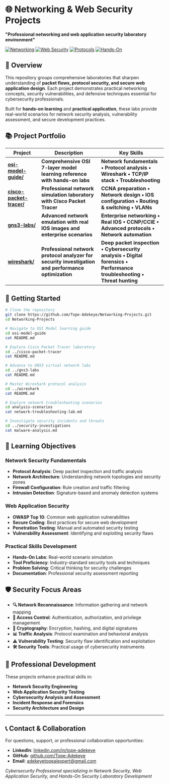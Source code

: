 # 🌐 Networking & Web Security Projects

**"Professional networking and web application security laboratory environment"**

[![Networking](https://img.shields.io/badge/Focus-Network%20Security-blue.svg)](#)
[![Web Security](https://img.shields.io/badge/Focus-Web%20Application%20Security-red.svg)](#)
[![Protocols](https://img.shields.io/badge/Skills-Protocol%20Analysis-green.svg)](#)
[![Hands-On](https://img.shields.io/badge/Type-Hands--On%20Labs-orange.svg)](#)

## 🎯 Overview

This repository groups comprehensive laboratories that sharpen understanding of **packet flows, protocol security, and secure web application design**. Each project demonstrates practical networking concepts, security vulnerabilities, and defensive techniques essential for cybersecurity professionals.

Built for **hands-on learning** and **practical application**, these labs provide real-world scenarios for network security analysis, vulnerability assessment, and secure development practices.

## 📚 **Project Portfolio**

| **Project** | **Description** | **Key Skills** |
|-------------|-----------------|-----------------|
| **[osi-model-guide/](osi-model-guide/)** | **Comprehensive OSI 7-layer model learning reference with hands-on labs** | **Network fundamentals • Protocol analysis • Wireshark • TCP/IP stack • Troubleshooting** |
| **[cisco-packet-tracer/](cisco-packet-tracer/)** | **Professional network simulation laboratory with Cisco Packet Tracer** | **CCNA preparation • Network design • IOS configuration • Routing & switching • VLANs** |
| **[gns3-labs/](gns3-labs/)** | **Advanced network emulation with real IOS images and enterprise scenarios** | **Enterprise networking • Real IOS • CCNP/CCIE • Advanced protocols • Network automation** |
| **[wireshark/](wireshark/)** | **Professional network protocol analyzer for security investigation and performance optimization** | **Deep packet inspection • Cybersecurity analysis • Digital forensics • Performance troubleshooting • Threat hunting** |

## 🔧 **Getting Started**

```bash
# Clone the repository
git clone https://github.com/Tope-Adekeye/Networking-Projects.git
cd Networking-Projects

# Navigate to OSI Model learning guide
cd osi-model-guide
cat README.md

# Explore Cisco Packet Tracer laboratory
cd ../cisco-packet-tracer
cat README.md

# Advance to GNS3 virtual network labs
cd ../gns3-labs
cat README.md

# Master Wireshark protocol analysis
cd ../wireshark
cat README.md

# Explore network troubleshooting scenarios
cd analysis-scenarios
cat network-troubleshooting-lab.md

# Investigate security incidents and threats
cd ../security-investigations
cat malware-analysis.md
```

## 🎯 **Learning Objectives**

### **Network Security Fundamentals**
- **Protocol Analysis**: Deep packet inspection and traffic analysis
- **Network Architecture**: Understanding network topologies and security zones
- **Firewall Configuration**: Rule creation and traffic filtering
- **Intrusion Detection**: Signature-based and anomaly detection systems

### **Web Application Security**
- **OWASP Top 10**: Common web application vulnerabilities
- **Secure Coding**: Best practices for secure web development
- **Penetration Testing**: Manual and automated security testing
- **Vulnerability Assessment**: Identifying and exploiting security flaws

### **Practical Skills Development**
- **Hands-On Labs**: Real-world scenario simulation
- **Tool Proficiency**: Industry-standard security tools and techniques
- **Problem Solving**: Critical thinking for security challenges
- **Documentation**: Professional security assessment reporting

## 🛡️ **Security Focus Areas**

- **🔍 Network Reconnaissance**: Information gathering and network mapping
- **🚫 Access Control**: Authentication, authorization, and privilege management
- **🔐 Cryptography**: Encryption, hashing, and digital signatures
- **📊 Traffic Analysis**: Protocol examination and behavioral analysis
- **⚠️ Vulnerability Testing**: Security flaw identification and exploitation
- **🛠️ Security Tools**: Practical usage of cybersecurity instruments

## 🔗 **Professional Development**

These projects enhance practical skills in:
- **Network Security Engineering**
- **Web Application Security Testing**
- **Cybersecurity Analysis and Assessment**
- **Incident Response and Forensics**
- **Security Architecture and Design**

---

## 📞 **Contact & Collaboration**

For questions, support, or professional collaboration opportunities:

- **LinkedIn**: [linkedin.com/in/tope-adekeye](https://linkedin.com/in/tope-adekeye)
- **GitHub**: [github.com/Tope-Adekeye](https://github.com/Tope-Adekeye)
- **Email**: [adekeyetopeaiexpert@gmail.com](mailto:adekeyetopeaiexpert@gmail.com)

*Cybersecurity Professional specializing in Network Security, Web Application Security, and Hands-On Security Laboratory Development*